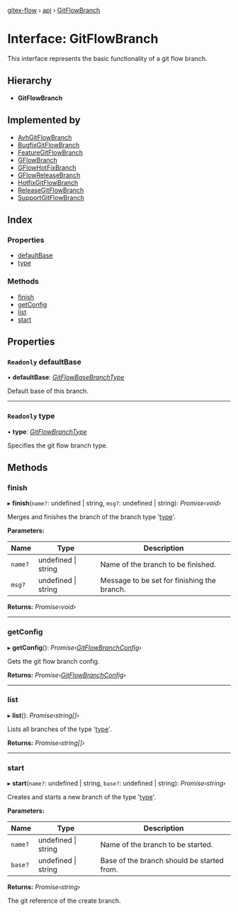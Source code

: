 [gitex-flow](../README.md) › [api](../modules/api.md) › [GitFlowBranch](api.gitflowbranch.md)

# Interface: GitFlowBranch

This interface represents the basic functionality of a git flow branch.

## Hierarchy

* **GitFlowBranch**

## Implemented by

* [AvhGitFlowBranch](../classes/avh.avhgitflowbranch.md)
* [BugfixGitFlowBranch](../classes/avh.bugfixgitflowbranch.md)
* [FeatureGitFlowBranch](../classes/avh.featuregitflowbranch.md)
* [GFlowBranch](../classes/gflow.gflowbranch.md)
* [GFlowHotFixBranch](../classes/gflow.gflowhotfixbranch.md)
* [GFlowReleaseBranch](../classes/gflow.gflowreleasebranch.md)
* [HotfixGitFlowBranch](../classes/avh.hotfixgitflowbranch.md)
* [ReleaseGitFlowBranch](../classes/avh.releasegitflowbranch.md)
* [SupportGitFlowBranch](../classes/avh.supportgitflowbranch.md)

## Index

### Properties

* [defaultBase](api.gitflowbranch.md#readonly-defaultbase)
* [type](api.gitflowbranch.md#readonly-type)

### Methods

* [finish](api.gitflowbranch.md#finish)
* [getConfig](api.gitflowbranch.md#getconfig)
* [list](api.gitflowbranch.md#list)
* [start](api.gitflowbranch.md#start)

## Properties

### `Readonly` defaultBase

• **defaultBase**: *[GitFlowBaseBranchType](../modules/api.md#gitflowbasebranchtype)*

Default base of this branch.

___

### `Readonly` type

• **type**: *[GitFlowBranchType](../modules/api.md#gitflowbranchtype)*

Specifies the git flow branch type.

## Methods

###  finish

▸ **finish**(`name?`: undefined | string, `msg?`: undefined | string): *Promise‹void›*

Merges and finishes the branch of the branch type '[type](api.gitflowbranch.md#readonly-type)'.

**Parameters:**

Name | Type | Description |
------ | ------ | ------ |
`name?` | undefined &#124; string | Name of the branch to be finished. |
`msg?` | undefined &#124; string | Message to be set for finishing the branch.  |

**Returns:** *Promise‹void›*

___

###  getConfig

▸ **getConfig**(): *Promise‹[GitFlowBranchConfig](api.gitflowbranchconfig.md)›*

Gets the git flow branch config.

**Returns:** *Promise‹[GitFlowBranchConfig](api.gitflowbranchconfig.md)›*

___

###  list

▸ **list**(): *Promise‹string[]›*

Lists all branches of the type '[type](api.gitflowbranch.md#readonly-type)'.

**Returns:** *Promise‹string[]›*

___

###  start

▸ **start**(`name?`: undefined | string, `base?`: undefined | string): *Promise‹string›*

Creates and starts a new branch of the type '[type](api.gitflowbranch.md#readonly-type)'.

**Parameters:**

Name | Type | Description |
------ | ------ | ------ |
`name?` | undefined &#124; string | Name of the branch to be started. |
`base?` | undefined &#124; string | Base of the branch should be started from. |

**Returns:** *Promise‹string›*

The git reference of the create branch.
